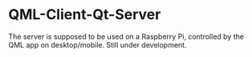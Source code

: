 # QML-Client-Qt-Server

The server is supposed to be used on a Raspberry Pi, controlled by the QML app on desktop/mobile. Still under development. 
